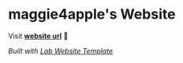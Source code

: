 
# maggie4apple's Website

Visit **[website url](#)** 🚀

_Built with [Lab Website Template](https://greene-lab.gitbook.io/lab-website-template-docs)_

